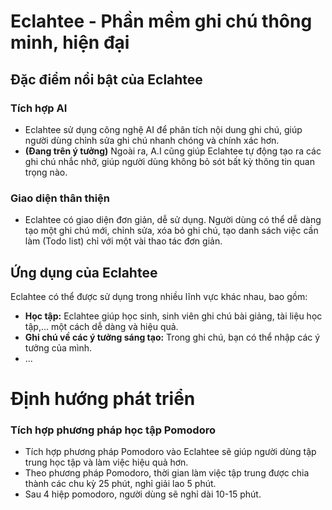 # **Eclahtee - Phần mềm ghi chú thông minh, hiện đại**

## **Đặc điểm nổi bật của Eclahtee**

  ### **Tích hợp AI** 
  * Eclahtee sử dụng công nghệ AI để phân tích nội dung ghi chú, giúp người dùng chỉnh sửa ghi chú nhanh chóng và chính xác hơn.
  * **(Đang trên ý tưởng)** Ngoài ra, A.I cũng giúp Eclahtee tự động tạo ra các ghi chú nhắc nhở, giúp người dùng không bỏ sót bất kỳ thông tin quan trọng nào.

  ### **Giao diện thân thiện** 
  * Eclahtee có giao diện đơn giản, dễ sử dụng. Người dùng có thể dễ dàng tạo một ghi chú mới, chỉnh sửa, xóa bỏ ghi chú, tạo danh sách việc cần làm (Todo list) chỉ với một vài thao tác đơn giản.

## **Ứng dụng của Eclahtee**

Eclahtee có thể được sử dụng trong nhiều lĩnh vực khác nhau, bao gồm:

  * **Học tập:** Eclahtee giúp học sinh, sinh viên ghi chú bài giảng, tài liệu học tập,... một cách dễ dàng và hiệu quả.
  * **Ghi chú về các ý tưởng sáng tạo:** Trong ghi chú, bạn có thể nhập các ý tưởng của mình.
  * ...

# **Định hướng phát triển**
  
  ### **Tích hợp phương pháp học tập Pomodoro**
  * Tích hợp phương pháp Pomodoro vào Eclahtee sẽ giúp người dùng tập trung học tập và làm việc hiệu quả hơn.
  * Theo phương pháp Pomodoro, thời gian làm việc tập trung được chia thành các chu kỳ 25 phút, nghỉ giải lao 5 phút.
  * Sau 4 hiệp pomodoro, người dùng sẽ nghỉ dài 10-15 phút.
